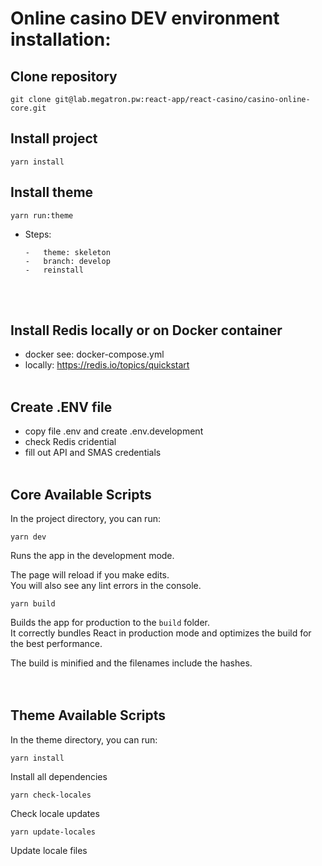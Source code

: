 # Online casino DEV environment installation:

## Clone repository

    git clone git@lab.megatron.pw:react-app/react-casino/casino-online-core.git

## Install project

    yarn install

## Install theme

    yarn run:theme

-   Steps:

        -   theme: skeleton
        -   branch: develop
        -   reinstall

    <br />
    <br />

## Install Redis locally or on Docker container

-   docker see: docker-compose.yml
-   locally: https://redis.io/topics/quickstart
    <br />
    <br />

## Create .ENV file

-   copy file .env and create .env.development
-   check Redis cridential
-   fill out API and SMAS credentials
    <br /><br />

## Core Available Scripts

In the project directory, you can run:

    yarn dev

Runs the app in the development mode.<br />

The page will reload if you make edits.<br />
You will also see any lint errors in the console.

    yarn build

Builds the app for production to the `build` folder.<br />
It correctly bundles React in production mode and optimizes the build for the best performance.

The build is minified and the filenames include the hashes.<br />
<br />
<br />

## Theme Available Scripts

In the theme directory, you can run:

    yarn install

Install all dependencies

    yarn check-locales

Check locale updates

    yarn update-locales

Update locale files
